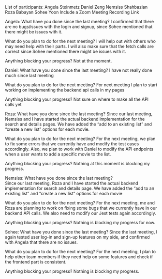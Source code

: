 List of participants:
Angela Steinmetz
Daniel Zeng 
Nemsiss Shahbazian
Roza Babayan
Sohee Yoon
Include a Zoom Meeting Recording Link 

Angela:
What have you done since the last meeting?
I confirmed that there are no bugs/issues with the login and signup, since Sohee mentioned that there might be issues with it. 

What do you plan to do for the next meeting? 
I will help out with others who may need help with their parts. I will also make sure that the fetch calls are correct since Sohee mentioned there might be issues with it.

Anything blocking your progress? 
Not at the moment.

Daniel:
What have you done since the last meeting? 
I have not really done much since last meeting

What do you plan to do for the next meeting? 
For next meeting I plan to start working on implementing the backend api calls in my pages

Anything blocking your progress? 
Not sure on where to make all the API calls yet

Roza:
What have you done since the last meeting?
Since our last meeting, Nemsiss and I have started the actual backend implementation for the search and details pages. We have added the “add to an existing list” and “create a new list” options for each movie.

What do you plan to do for the next meeting? 
For the next meeting, we plan to fix some errors that we currently have and modify the test cases accordingly. Also, we plan to work with Daniel to modify the API endpoints when a user wants to add a specific movie to the list.

Anything blocking your progress? 
Nothing at this moment is blocking my progress.

Nemsiss:
What have you done since the last meeting?  
Since our last meeting, Roza and I have started the actual backend implementation for search and details page. We have added the “add to an existing list” and “create a new list” options for each movie

What do you plan to do for the next meeting? 
For the next meeting, me and Roza are planning to work on fixing some bugs that we currently have in our backend API calls. We also need to modify our Jest tests again accordingly.

Anything blocking your progress? 
Nothing is blocking my progress for now.

Sohee: 
What have you done since the last meeting? 
Since the last meeting, I again tested user log-in and sign-up features on my side, and confirmed with Angela that there are no issues.

What do you plan to do for the next meeting?
For the next meeting, I plan to help other team members if they need help on some features and check if the frontend part is consistent. 

Anything blocking your progress? 
Nothing is blocking my progress.

